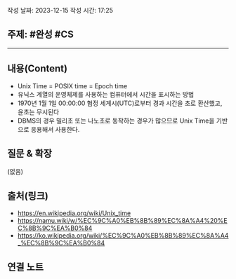 작성 날짜: 2023-12-15
작성 시간: 17:25

## 주제: #완성 #CS 

----
## 내용(Content)
- Unix Time = POSIX time = Epoch time
- 유닉스 계열의 운영체제를 사용하는 컴퓨터에서 시간을 표시하는 방법
- 1970년 1월 1일 00:00:00 협정 세계시(UTC)로부터 경과 시간을 초로 환산했고, 윤초는 무시된다
- DBMS의 경우 밀리초 또는 나노초로 동작하는 경우가 많으므로 Unix Time을 기반으로 응용해서 사용한다.
## 질문 & 확장

(없음)

## 출처(링크)
- https://en.wikipedia.org/wiki/Unix_time
- https://namu.wiki/w/%EC%9C%A0%EB%8B%89%EC%8A%A4%20%EC%8B%9C%EA%B0%84
- https://ko.wikipedia.org/wiki/%EC%9C%A0%EB%8B%89%EC%8A%A4_%EC%8B%9C%EA%B0%84

## 연결 노트










